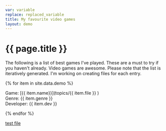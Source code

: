 ```yaml
---
var: variable
replace: replaced_variable
title: My favourite video games
layout: demo
---
```


# {{ page.title }}

The following is a list of best games I've played. These are a must to try if you haven't already. Video games are awesome.
Please note that the list is iteratively generated. I'm working on creating files for each entry.

{% for item in site.data.demo %}

Game: [{{ item.name}}](topics/{{ item.file }} )\
Genre: {{ item.genre }}\
Developer: {{ item.dev }}

{% endfor %}		

[test file](test/testfile2.md)
